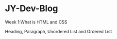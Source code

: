 # JY-Dev-Blog
Week 1:What is HTML and CSS
<p>Heading, Paragraph, Unordered List and Ordered List</p>
